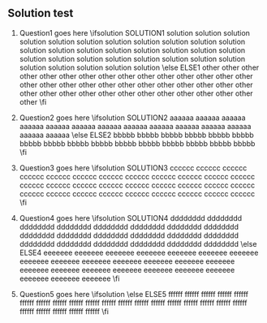 
Solution test
----

1.  Question1 goes here
\ifsolution
SOLUTION1
solution solution solution solution solution solution solution solution 
solution solution solution solution solution solution solution solution 
solution solution solution solution solution solution solution solution 
solution solution solution solution solution solution solution solution 
\else
ELSE1
other other other other other other other other other other 
other other other other other other other other other other 
other other other other other other other other other other 
other other other other other other other other other other 
\fi

2.  Question2 goes here
\ifsolution
SOLUTION2
aaaaaa aaaaaa aaaaaa aaaaaa aaaaaa aaaaaa aaaaaa 
aaaaaa aaaaaa aaaaaa aaaaaa aaaaaa aaaaaa aaaaaa 
\else
ELSE2 
bbbbb bbbbb bbbbb bbbbb bbbbb bbbbb bbbbb bbbbb 
bbbbb bbbbb bbbbb bbbbb bbbbb bbbbb bbbbb bbbbb 
\fi

3.  Question3 goes here
\ifsolution
SOLUTION3 
cccccc cccccc cccccc cccccc cccccc cccccc 
cccccc cccccc cccccc cccccc cccccc cccccc 
cccccc cccccc cccccc cccccc cccccc cccccc 
cccccc cccccc cccccc cccccc cccccc cccccc 
cccccc cccccc cccccc cccccc cccccc cccccc 
\fi

4.  Question4 goes here
\ifsolution
SOLUTION4
dddddddd dddddddd dddddddd dddddddd dddddddd 
dddddddd dddddddd dddddddd dddddddd dddddddd 
dddddddd dddddddd dddddddd dddddddd dddddddd 
dddddddd dddddddd dddddddd dddddddd dddddddd 
\else
ELSE4 
eeeeeee eeeeeee eeeeeee eeeeeee eeeeeee eeeeeee 
eeeeeee eeeeeee eeeeeee eeeeeee eeeeeee eeeeeee 
eeeeeee eeeeeee eeeeeee eeeeeee eeeeeee eeeeeee 
eeeeeee eeeeeee eeeeeee eeeeeee eeeeeee eeeeeee 
\fi

5.  Question5 goes here
\ifsolution
\else
ELSE5 
ffffff ffffff ffffff ffffff ffffff ffffff 
ffffff ffffff ffffff ffffff ffffff ffffff 
ffffff ffffff ffffff ffffff ffffff ffffff 
ffffff ffffff ffffff ffffff ffffff ffffff 
\fi
